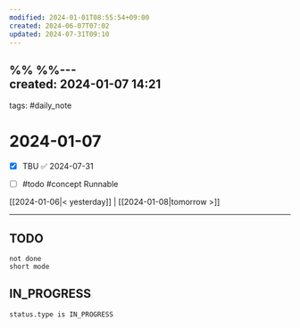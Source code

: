 ```yaml
---
modified: 2024-01-01T08:55:54+09:00
created: 2024-06-07T07:02
updated: 2024-07-31T09:10
---
```

%%  %%---  
created: 2024-01-07 14:21  
---  
tags: #daily_note  
  
# 2024-01-07  
- [x] TBU   ✅ 2024-07-31
- [ ] #todo #concept Runnable
  
  
[[2024-01-06|< yesterday]] | [[2024-01-08|tomorrow >]]  
  
---  
## TODO
```tasks  
not done  
short mode  
```

## IN_PROGRESS
```tasks  
status.type is IN_PROGRESS
```
